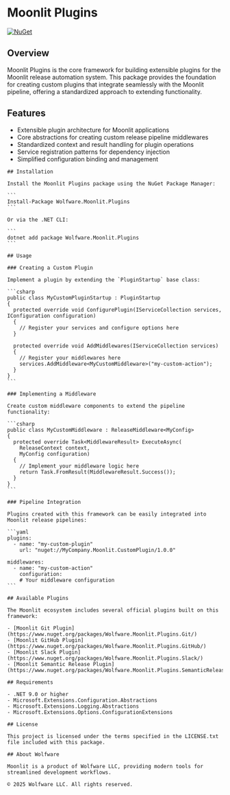 ﻿# Moonlit Plugins

[![NuGet](https://img.shields.io/nuget/v/Wolfware.Moonlit.Plugins.svg)](https://www.nuget.org/packages/Wolfware.Moonlit.Plugins/)

## Overview

Moonlit Plugins is the core framework for building extensible plugins for the Moonlit release automation system. This
package provides the foundation for creating custom plugins that integrate seamlessly with the Moonlit pipeline,
offering a standardized approach to extending functionality.

## Features

- Extensible plugin architecture for Moonlit applications
- Core abstractions for creating custom release pipeline middlewares
- Standardized context and result handling for plugin operations
- Service registration patterns for dependency injection
- Simplified configuration binding and management
~~~~
## Installation

Install the Moonlit Plugins package using the NuGet Package Manager:

```
Install-Package Wolfware.Moonlit.Plugins
```

Or via the .NET CLI:

```
dotnet add package Wolfware.Moonlit.Plugins
```

## Usage

### Creating a Custom Plugin

Implement a plugin by extending the `PluginStartup` base class:

```csharp
public class MyCustomPluginStartup : PluginStartup
{
  protected override void ConfigurePlugin(IServiceCollection services, IConfiguration configuration)
  {
    // Register your services and configure options here
  }

  protected override void AddMiddlewares(IServiceCollection services)
  {
    // Register your middlewares here
    services.AddMiddleware<MyCustomMiddleware>("my-custom-action");
  }
}
```

### Implementing a Middleware

Create custom middleware components to extend the pipeline functionality:

```csharp
public class MyCustomMiddleware : ReleaseMiddleware<MyConfig>
{
  protected override Task<MiddlewareResult> ExecuteAsync(
    ReleaseContext context, 
    MyConfig configuration)
  {
    // Implement your middleware logic here
    return Task.FromResult(MiddlewareResult.Success());
  }
}
```

### Pipeline Integration

Plugins created with this framework can be easily integrated into Moonlit release pipelines:

```yaml
plugins:
  - name: "my-custom-plugin"
    url: "nuget://MyCompany.Moonlit.CustomPlugin/1.0.0"

middlewares:
  - name: "my-custom-action"
    configuration:
    # Your middleware configuration
```

## Available Plugins

The Moonlit ecosystem includes several official plugins built on this framework:

- [Moonlit Git Plugin](https://www.nuget.org/packages/Wolfware.Moonlit.Plugins.Git/)
- [Moonlit GitHub Plugin](https://www.nuget.org/packages/Wolfware.Moonlit.Plugins.GitHub/)
- [Moonlit Slack Plugin](https://www.nuget.org/packages/Wolfware.Moonlit.Plugins.Slack/)
- [Moonlit Semantic Release Plugin](https://www.nuget.org/packages/Wolfware.Moonlit.Plugins.SemanticRelease/)

## Requirements

- .NET 9.0 or higher
- Microsoft.Extensions.Configuration.Abstractions
- Microsoft.Extensions.Logging.Abstractions
- Microsoft.Extensions.Options.ConfigurationExtensions

## License

This project is licensed under the terms specified in the LICENSE.txt file included with this package.

## About Wolfware

Moonlit is a product of Wolfware LLC, providing modern tools for streamlined development workflows.

© 2025 Wolfware LLC. All rights reserved.
